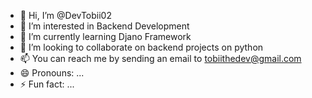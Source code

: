 - 👋 Hi, I’m @DevTobii02
- 👀 I’m interested in Backend Development
- 🌱 I’m currently learning Djano Framework
- 💞️ I’m looking to collaborate on backend projects on python
- 📫 You can reach me by sending an email to tobiithedev@gmail.com 
- 😄 Pronouns: ...
- ⚡ Fun fact: ...

<!---
DevTobii02/DevTobii02 is a ✨ special ✨ repository because its `README.md` (this file) appears on your GitHub profile.
You can click the Preview link to take a look at your changes.
--->
